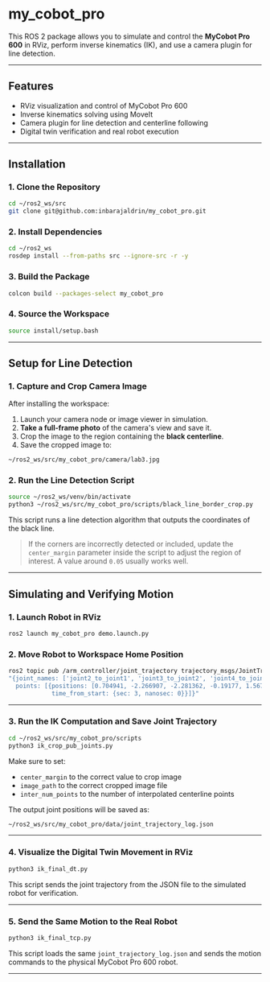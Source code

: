 # my_cobot_pro

This ROS 2 package allows you to simulate and control the **MyCobot Pro 600** in RViz, perform inverse kinematics (IK), and use a camera plugin for line detection.

---

## Features

- RViz visualization and control of MyCobot Pro 600  
- Inverse kinematics solving using MoveIt  
- Camera plugin for line detection and centerline following  
- Digital twin verification and real robot execution

---

## Installation

### 1. Clone the Repository

```bash
cd ~/ros2_ws/src
git clone git@github.com:inbarajaldrin/my_cobot_pro.git
```

### 2. Install Dependencies

```bash
cd ~/ros2_ws
rosdep install --from-paths src --ignore-src -r -y
```

### 3. Build the Package

```bash
colcon build --packages-select my_cobot_pro
```

### 4. Source the Workspace

```bash
source install/setup.bash
```

---

## Setup for Line Detection

### 1. Capture and Crop Camera Image

After installing the workspace:

1. Launch your camera node or image viewer in simulation.
2. **Take a full-frame photo** of the camera's view and save it.
3. Crop the image to the region containing the **black centerline**.
4. Save the cropped image to:

```bash
~/ros2_ws/src/my_cobot_pro/camera/lab3.jpg
```

### 2. Run the Line Detection Script

```bash
source ~/ros2_ws/venv/bin/activate
python3 ~/ros2_ws/src/my_cobot_pro/scripts/black_line_border_crop.py
```

This script runs a line detection algorithm that outputs the coordinates of the black line.

> If the corners are incorrectly detected or included, update the `center_margin` parameter inside the script to adjust the region of interest. A value around `0.05` usually works well.

---

## Simulating and Verifying Motion

### 1. Launch Robot in RViz

```bash
ros2 launch my_cobot_pro demo.launch.py
```

### 2. Move Robot to Workspace Home Position

```bash
ros2 topic pub /arm_controller/joint_trajectory trajectory_msgs/JointTrajectory \
"{joint_names: ['joint2_to_joint1', 'joint3_to_joint2', 'joint4_to_joint3', 'joint5_to_joint4', 'joint6_to_joint5', 'joint6output_to_joint6'],
  points: [{positions: [0.704941, -2.266907, -2.281362, -0.19177, 1.567333, -0.22856],
            time_from_start: {sec: 3, nanosec: 0}}]}"
```

---

### 3. Run the IK Computation and Save Joint Trajectory

```bash
cd ~/ros2_ws/src/my_cobot_pro/scripts
python3 ik_crop_pub_joints.py
```

Make sure to set:

- `center_margin` to the correct value to crop image 
- `image_path` to the correct cropped image file
- `inter_num_points` to the number of interpolated centerline points

The output joint positions will be saved as:

```bash
~/ros2_ws/src/my_cobot_pro/data/joint_trajectory_log.json
```

---

### 4. Visualize the Digital Twin Movement in RViz

```bash
python3 ik_final_dt.py
```

This script sends the joint trajectory from the JSON file to the simulated robot for verification.

---

### 5. Send the Same Motion to the Real Robot

```bash
python3 ik_final_tcp.py
```

This script loads the same `joint_trajectory_log.json` and sends the motion commands to the physical MyCobot Pro 600 robot.

---
